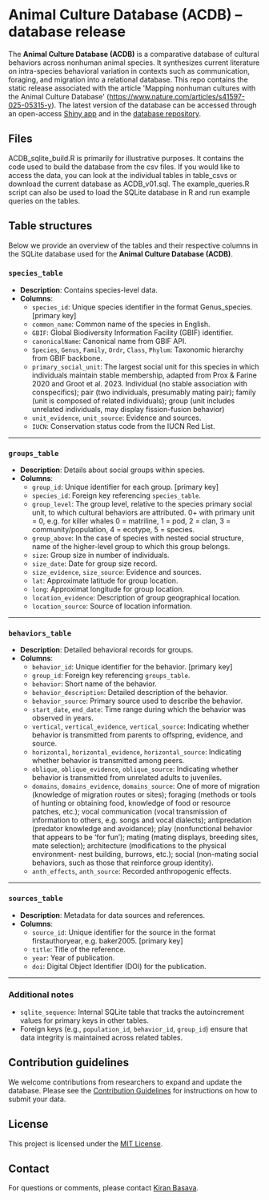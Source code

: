 # Animal Culture Database (ACDB) – database release

The **Animal Culture Database (ACDB)** is a comparative database of cultural behaviors across nonhuman animal species. It synthesizes current literature on intra-species behavioral variation in contexts such as communication, foraging, and migration into a relational database. 
This repo contains the static release associated with the article 'Mapping nonhuman cultures with the Animal Culture Database' (https://www.nature.com/articles/s41597-025-05315-y). The latest version of the database can be accessed through an open-access [Shiny app](https://datadiversitylab.github.io/ACDB/) and in the [database repository](https://github.com/datadiversitylab/ACDB).

## Files
ACDB_sqlite_build.R is primarily for illustrative purposes. It contains the code used to build the database from the csv files. If you would like to access the data, you can look at the individual tables in table_csvs or download the current database as ACDB_v01.sql. The example_queries.R script can also be used to load the SQLite database in R and run example queries on the tables. 


## Table structures

Below we provide an overview of the tables and their respective columns in the SQLite database used for the **Animal Culture Database (ACDB)**. 

### `species_table`
   - **Description**: Contains species-level data.
   - **Columns**:
     - `species_id`: Unique species identifier in the format Genus_species. [primary key]
     - `common_name`: Common name of the species in English.
     - `GBIF`: Global Biodiversity Information Facility (GBIF) identifier.
     - `canonicalName`: Canonical name from GBIF API.
     - `Species`, `Genus`, `Family`, `Ordr`, `Class`, `Phylum`: Taxonomic hierarchy from GBIF backbone.
     - `primary_social_unit`: The largest social unit for this species in which individuals maintain stable membership, adapted from Prox & Farine 2020 and Groot et al. 2023. Individual (no stable association with conspecifics); pair (two individuals, presumably mating pair); family (unit is composed of related individuals); group (unit includes unrelated individuals, may display fission-fusion behavior)
     - `unit_evidence`, `unit_source`: Evidence and sources.
     - `IUCN`: Conservation status code from the IUCN Red List.

---

### `groups_table`
   - **Description**: Details about social groups within species.
   - **Columns**:
     - `group_id`: Unique identifier for each group. [primary key]
     - `species_id`: Foreign key referencing `species_table`.
     - `group_level`: The group level, relative to the species primary social unit, to which cultural behaviors are attributed. 0+ with primary unit = 0, e.g. for killer whales 0 = matriline, 1 = pod, 2 = clan, 3 = community/population, 4 = ecotype, 5 = species.
     - `group_above`: In the case of species with nested social structure, name of the higher-level group to which this group belongs.
     - `size`: Group size in number of individuals.
     - `size_date`: Date for group size record.
     - `size_evidence`, `size_source`: Evidence and sources.
     - `lat`: Approximate latitude for group location.
     - `long`: Approximat longitude for group location.
     - `location_evidence`: Description of group geographical location.
     - `location_source`: Source of location information.

---

### `behaviors_table`
   - **Description**: Detailed behavioral records for groups.
   - **Columns**:
     - `behavior_id`: Unique identifier for the behavior. [primary key]
     - `group_id`: Foreign key referencing `groups_table`.
     - `behavior`: Short name of the behavior.
     - `behavior_description`: Detailed description of the behavior.
     - `behavior_source`: Primary source used to describe the behavior.
     - `start_date`, `end_date`: Time range during which the behavior was observed in years.
     - `vertical`, `vertical_evidence`, `vertical_source`: Indicating whether behavior is transmitted from parents to offspring, evidence, and source. 
     - `horizontal`, `horizontal_evidence`, `horizontal_source`: Indicating whether behavior is transmitted among peers.
     - `oblique`, `oblique_evidence`, `oblique_source`: Indicating whether behavior is transmitted from unrelated adults to juveniles.
     - `domains`, `domains_evidence`, `domains_source`: One of more of migration (knowledge of migration routes or sites); foraging (methods or tools of hunting or obtaining food, knowledge of food or resource patches, etc.); vocal communication (vocal transmission of information to others, e.g. songs and vocal dialects); antipredation (predator knowledge and avoidance); play (nonfunctional behavior that appears to be ‘for fun’); mating (mating displays, breeding sites, mate selection); architecture (modifications to the physical environment- nest building, burrows, etc.); social (non-mating social behaviors, such as those that reinforce group identity). 
     - `anth_effects`, `anth_source`: Recorded anthropogenic effects.
       
---

### `sources_table`
   - **Description**: Metadata for data sources and references. 
   - **Columns**:
     - `source_id`: Unique identifier for the source in the format firstauthoryear, e.g. baker2005. [primary key]
     - `title`: Title of the reference.
     - `year`: Year of publication.
     - `doi`: Digital Object Identifier (DOI) for the publication.

---

### Additional notes

- `sqlite_sequence`: Internal SQLite table that tracks the autoincrement values for primary keys in other tables.
- Foreign keys (e.g., `population_id`, `behavior_id`, `group_id`) ensure that data integrity is maintained across related tables.

## Contribution guidelines

We welcome contributions from researchers to expand and update the database. Please see the [Contribution Guidelines](CONTRIBUTING.md) for instructions on how to submit your data.

## License

This project is licensed under the [MIT License](LICENSE.md).

## Contact

For questions or comments, please contact [Kiran Basava](mailto:kcb7@arizona.edu).


